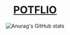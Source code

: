 <div align="center">

<h1><a href="https://josanghyeon.vercel.app/">POTFLIO</a></h1>

![Anurag's GitHub stats](https://github-readme-stats.vercel.app/api?username=SHCho5921&show_icons=true&theme=radical)
</div>
